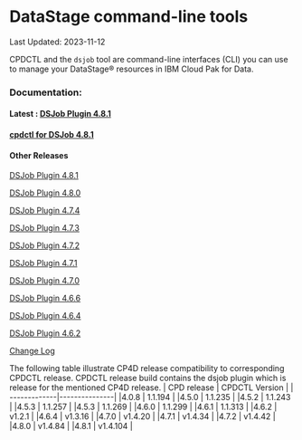 
# DataStage  command-line tools

  

Last Updated: 2023-11-12

  

CPDCTL and the  `dsjob`  tool are command-line interfaces (CLI) you can use to manage your  DataStage®  resources in IBM Cloud Pak for Data.

### Documentation:
#### Latest : [DSJob Plugin 4.8.1](https://github.com/IBM/DataStage/tree/main/dsjob/dsjob.4.8.1.md)
#### [cpdctl for DSJob 4.8.1](https://github.com/IBM/cpdctl/releases/tag/v1.4.104)

#### Other Releases
[DSJob Plugin 4.8.1](https://github.com/IBM/DataStage/tree/main/dsjob/dsjob.4.8.1.md)

[DSJob Plugin 4.8.0](https://github.com/IBM/DataStage/tree/main/dsjob/dsjob.4.8.0.md)

[DSJob Plugin 4.7.4](https://github.com/IBM/DataStage/tree/main/dsjob/dsjob.4.7.4.md)

[DSJob Plugin 4.7.3](https://github.com/IBM/DataStage/tree/main/dsjob/dsjob.4.7.3.md)

[DSJob Plugin 4.7.2](https://github.com/IBM/DataStage/tree/main/dsjob/dsjob.4.7.2.md)

[DSJob Plugin 4.7.1](https://github.com/IBM/DataStage/tree/main/dsjob/dsjob.4.7.1.md)

[DSJob Plugin 4.7.0](https://github.com/IBM/DataStage/tree/main/dsjob/dsjob.4.7.0.md)

[DSJob Plugin 4.6.6](https://github.com/IBM/DataStage/tree/main/dsjob/dsjob.4.6.6.md)

[DSJob Plugin 4.6.4](https://github.com/IBM/DataStage/tree/main/dsjob/dsjob.4.6.4.md)

[DSJob Plugin 4.6.2](https://github.com/IBM/DataStage/tree/main/dsjob/dsjob.4.6.2.md)

[Change Log](https://github.com/IBM/DataStage/tree/main/dsjob/changelog.md)


The following table illustrate CP4D release compatibility to corresponding CPDCTL release. 
CPDCTL release build contains the dsjob plugin which is release for the mentioned CP4D release.
| CPD release | CPDCTL Version |
| -------------|---------------|
|4.0.8 | 1.1.194  |
|4.5.0 | 1.1.235  |
|4.5.2 | 1.1.243  |
|4.5.3 | 1.1.257  |
|4.5.3 | 1.1.269  |
|4.6.0 | 1.1.299  |
|4.6.1 | 1.1.313  |
|4.6.2 | v1.2.1   |
|4.6.4 | v1.3.16  |
|4.7.0 | v1.4.20  |
|4.7.1 | v1.4.34  |
|4.7.2 | v1.4.42  |
|4.8.0 | v1.4.84  |
|4.8.1 | v1.4.104 |
